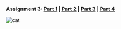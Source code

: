 **Assignment 3: [Part 1](https://omairahmad0.github.io/omairahmad.INFT-1206.assignment3.github.io/Part%201/biog-download.html) | [Part 2](https://omairahmad0.github.io/omairahmad.INFT-1206.assignment3.github.io/Part%202/index.html) | [Part 3](https://omairahmad0.github.io/omairahmad.INFT-1206.assignment3.github.io/Part%203/index.html) | [Part 4](https://omairahmad0.github.io/omairahmad.INFT-1206.assignment3.github.io/Part%204/index.html)**

![cat](https://steamuserimages-a.akamaihd.net/ugc/2057625097153828690/1EC78387C5BA364727A0B4700D7F5DA7750F99E6/?imw=512&&ima=fit&impolicy=Letterbox&imcolor=%23000000&letterbox=false)